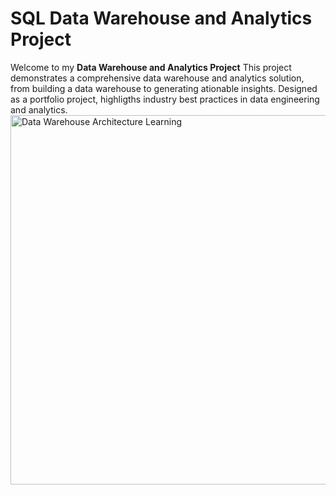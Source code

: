 # SQL Data Warehouse and Analytics Project

Welcome to my **Data Warehouse and Analytics Project**
This project demonstrates a comprehensive data warehouse and analytics solution, from building a data warehouse to generating ationable insights. Designed as a portfolio project, highligths industry best practices in data engineering and analytics.
<img width="761" height="591" alt="Data Warehouse Architecture Learning" src="https://github.com/user-attachments/assets/cfe666a2-2feb-47cc-8b7d-b72c192e73fa" />
